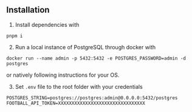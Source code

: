 ## Installation

1. Install dependencies with
```
pnpm i
```
2. Run a local instance of PostgreSQL through docker with
```
docker run --name admin -p 5432:5432 -e POSTGRES_PASSWORD=admin -d postgres
```
or natively following instructions for your OS.

3. Set `.env` file to the root folder with your credentials
```
POSTGRES_STRING=postgres://postgres:admin@0.0.0.0:5432/postgres
FOOTBALL_API_TOKEN=XXXXXXXXXXXXXXXXXXXXXXXXXXXXXXXX
```